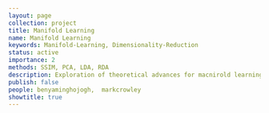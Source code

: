 ```yaml
---
layout: page
collection: project
title: Manifold Learning
name: Manifold Learning
keywords: Manifold-Learning, Dimensionality-Reduction
status: active
importance: 2
methods: SSIM, PCA, LDA, RDA
description: Exploration of theoretical advances for macnirold learning and uses of these in medical imaging.
publish: false
people: benyaminghojogh,  markcrowley
showtitle: true
---
```

